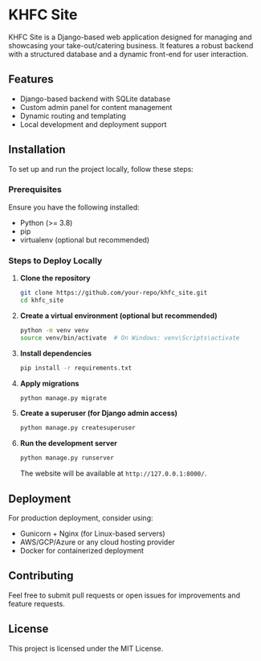 # KHFC Site

KHFC Site is a Django-based web application designed for managing and showcasing your take-out/catering business. It features a robust backend with a structured database and a dynamic front-end for user interaction.

## Features

- Django-based backend with SQLite database
- Custom admin panel for content management
- Dynamic routing and templating
- Local development and deployment support

## Installation

To set up and run the project locally, follow these steps:

### Prerequisites

Ensure you have the following installed:

- Python (>= 3.8)
- pip
- virtualenv (optional but recommended)

### Steps to Deploy Locally

1. **Clone the repository**
   ```bash
   git clone https://github.com/your-repo/khfc_site.git
   cd khfc_site
   ```
2. **Create a virtual environment (optional but recommended)**
   ```bash
   python -m venv venv
   source venv/bin/activate  # On Windows: venv\Scripts\activate
   ```
3. **Install dependencies**
   ```bash
   pip install -r requirements.txt
   ```
4. **Apply migrations**
   ```bash
   python manage.py migrate
   ```
5. **Create a superuser (for Django admin access)**
   ```bash
   python manage.py createsuperuser
   ```
6. **Run the development server**
   ```bash
   python manage.py runserver
   ```
   The website will be available at `http://127.0.0.1:8000/`.

## Deployment

For production deployment, consider using:

- Gunicorn + Nginx (for Linux-based servers)
- AWS/GCP/Azure or any cloud hosting provider
- Docker for containerized deployment

## Contributing

Feel free to submit pull requests or open issues for improvements and feature requests.

## License

This project is licensed under the MIT License.

